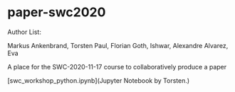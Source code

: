 # paper-swc2020

Author List:

Markus Ankenbrand, Torsten Paul, Florian Goth, Ishwar, Alexandre Alvarez, Eva

A place for the SWC-2020-11-17 course to collaboratively produce a paper

[swc_workshop_python.ipynb](Jupyter Notebook by Torsten.)

